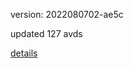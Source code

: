 version: 2022080702-ae5c

updated 127 avds

[details](https://github.com/0x74f917491bfa7ebfa379/ali_avd_db/blob/master/change_log/2022/08/07/02/ae5c.txt)